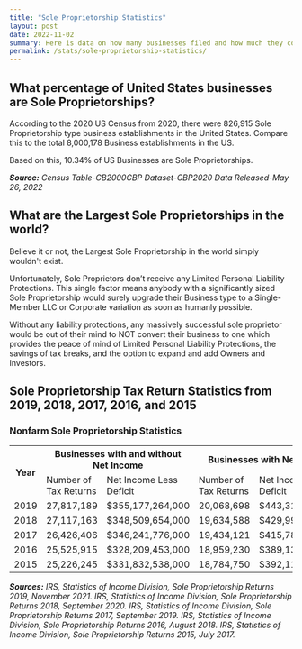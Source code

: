 ```yaml
---
title: "Sole Proprietorship Statistics"
layout: post
date: 2022-11-02
summary: Here is data on how many businesses filed and how much they collectevely made in the US between 1980 and 2015
permalink: /stats/sole-proprietorship-statistics/
---
```



## What percentage of United States businesses are Sole Proprietorships?
	
According to the 2020 US Census from 2020, there were 826,915 Sole Proprietorship type business establishments in the United States. Compare this to the total 8,000,178 Business establishments in the US. 

Based on this, 10.34% of US Businesses are Sole Proprietorships.

***Source:*** *Census Table-CB2000CBP 		Dataset-CBP2020   Data Released-May 26, 2022*

## What are the Largest Sole Proprietorships in the world?

Believe it or not, the Largest Sole Proprietorship in the world simply wouldn't exist. 

Unfortunately, Sole Proprietors don’t receive any Limited Personal Liability Protections. This single factor means anybody with a significantly sized Sole Proprietorship would surely upgrade their Business type to a Single-Member LLC or Corporate variation as soon as humanly possible. 

Without any liability protections, any massively successful sole proprietor would be out of their mind to NOT convert their business to one which provides the peace of mind of Limited Personal Liability Protections, the savings of tax breaks, and the option to expand and add Owners and Investors. 

## Sole Proprietorship Tax Return Statistics from 2019, 2018, 2017, 2016, and 2015


### Nonfarm Sole Proprietorship Statistics ###

<html>
  <body>
    <center>
<table>
  <tr>
    <th rowspan="2">Year</th>
    <th colspan="2"> Businesses with and without Net Income</th>
    <th colspan="2"> Businesses with Net Income</th>
  </tr>
  <tr>
    <td>Number of Tax Returns</td>
    <td>Net Income Less Deficit</td>
    <td>Number of Tax Returns</td>
    <td>Net Income Less Deficit</td>
  </tr>
  <tr>
    <td>2019</td>
    <td>27,817,189</td>
    <td>$355,177,264,000</td>
    <td>20,068,698</td>
    <td>$443,311,370,000</td>
  </tr>
  <tr>
    <td>2018</td>
    <td>27,117,163</td>
    <td>$348,509,654,000</td>
    <td>19,634,588</td>
    <td>$429,990,931,000</td>
  </tr>
  <tr>
    <td>2017</td>
    <td>26,426,406</td>
    <td>$346,241,776,000</td>
    <td>19,434,121</td>
    <td>$415,788,805,000</td>
  </tr>
  <tr>
    <td>2016</td>
    <td>25,525,915</td>
    <td>$328,209,453,000</td>
    <td>18,959,230</td>
    <td>$389,138,987,000</td>
  </tr>
  <tr>
    <td>2015</td>
    <td>25,226,245</td>
    <td>$331,832,538,000</td>
    <td>18,784,750</td> 
    <td>$392,114,132,000</td>
      </table>
    </center>
  </body>
 </html>

***Sources:*** 
*IRS, Statistics of Income Division, Sole Proprietorship Returns 2019, November 2021. IRS, Statistics of Income Division, Sole Proprietorship Returns 2018, September 2020. IRS, Statistics of Income Division, Sole Proprietorship Returns 2017, September 2019. IRS, Statistics of Income Division, Sole Proprietorship Returns 2016, August 2018. IRS, Statistics of Income Division, Sole Proprietorship Returns 2015, July 2017.*


